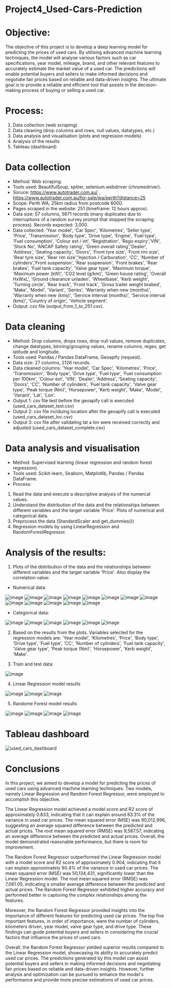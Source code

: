# Project4_Used-Cars-Prediction

# Objective: 

The objective of this project is to develop a deep learning model for predicting the prices of used cars. By utilising advanced machine learning techniques, the model will analyse various factors such as car specifications, year model, mileage, brand, and other relevant features to accurately estimate the market value of a used car. The predictions will enable potential buyers and sellers to make informed decisions and negotiate fair prices based on reliable and data-driven insights. The ultimate goal is to provide a reliable and efficient tool that assists in the decision-making process of buying or selling a used car.

# Process:

1. Data collection (web scraping) 
2. Data cleaning (drop columns and rows, null values, datatypes, etc.)
3. Data analysis and visualisation (plots and regression models)
5. Analysis of the results
6. Tableau (dashboard)

# Data collection

* Method: Web scraping.
* Tools used: BeautifulSoup, spliter, selenium.webdriver (chromedriver).
* Soruce: https://www.autotrader.com.au/ , https://www.autotrader.com.au/for-sale/wa/perth?distance=25
* Scope: Perth WA, 25km radius from postcode 6000.
* Pages scraped in the website: 251 (timeframe: 12 hours approx).
* Data size: 57 columns, 5671 records (many duplicates due to interruptions of a random survey prompt that stopped the scraping process). Records expected: 3,000.
* Data collected: 'Year model', 'Car Spec', 'Kilometres', 'Seller type', 'Price', 'Transmission', 'Body type', 'Drive type', 'Engine', 'Fuel type', 'Fuel consumption', 'Colour ext / int', 'Registration', 'Rego expiry','VIN', 'Stock No', 'ANCAP Safety rating', 'Green overall rating','Dealer', 'Address', 'Seating capacity', 'Doors', 'Front tyre size',       'Front rim size', 'Rear tyre size', 'Rear rim size','Injection / Carburation', 'CC', 'Number of cylinders','Front suspension', 'Rear suspension', 'Front brakes', 'Rear brakes', 'Fuel tank capacity', 'Valve gear type', 'Maximum torque', 'Maximum power (kW)', 'CO2 level (g/km)', 'Green house rating', 'Overall HxWxL', 'Ground clearance unladen', 'Wheelbase', 'Kerb weight', 'Turning circle', 'Rear track', 'Front track', 'Gross trailer weight braked', 'Make', 'Model', 'Variant', 'Series', 'Warranty when new (months)', 'Warranty when new (kms)', 'Service interval (months)', 'Service interval (kms)', 'Country of origin', 'Vehicle segment'.
* Output: csv file (output_from_1_to_251.csv).

# Data cleaning

* Method: Drop columns, drops rows, drop null values, remove duplicates, change datatypes, binning/grouping values, rename columns, regex, get latitude and longitude.
* Tools used: Pandas / Pandas DataFrame, Geoapify (request).
* Data size: 27 columns, 2126 records. 
* Data cleaned columns: 'Year model', 'Car Spec', 'Kilometres', 'Price', 'Transmission', 'Body type', 'Drive type', 'Fuel type', 'Fuel consumption per 100km', 'Colour ext', 'VIN', 'Dealer', 'Address', 'Seating capacity', 'Doors', 'CC', 'Number of cylinders', 'Fuel tank capacity', 'Valve gear type', 'Peak torque (Nm)', 'Horsepower', 'Kerb weight', 'Make', 'Model', 'Variant', 'Lat', 'Lon'.
* Output 1: csv file test before the geoapify call is executed (used_cars_dataset_test.csv)
* Output 2: csv file inclduing location after the geoapify call is executed (used_cars_dataset_loc.csv)
* Output 3: csv file after validating lat a lon were received correctly and adjusted (used_cars_dataset_complete.csv)

# Data analysis and visualisation
* Method: Supervised learning (linear regression and random forest regression).
* Tools used: Scikit-learn, Seaborn, Matplotlib, Pandas / Pandas DataFrame.
* Process:
1. Read the data and execute a descriptive analysis of the numercal values. 
2. Understand the distribution of the data and the relationships between different variables and the target variable 'Price'. Plots of numerical and categorical data.
3. Preprocess the data (StandardScaler and get_dummies())
4. Regression models by using LinearRegression and RandomForestRegressor.

# Analysis of the results: 

1. Plots of the distribution of the data and the relationships between different variables and the target variable 'Price'. Also display the correlation value:

- Numerical data:

![image](https://github.com/Martinezj93/Project4_Used-Cars-Prediction/assets/89439553/88ef6339-a1f0-4de5-8ad4-6143dbd5e4b8)
![image](https://github.com/Martinezj93/Project4_Used-Cars-Prediction/assets/89439553/d326470c-3609-4577-a389-2090beb3d658)
![image](https://github.com/Martinezj93/Project4_Used-Cars-Prediction/assets/89439553/4fbd673f-edc5-44c2-b8ac-62e7f9105c61)
![image](https://github.com/Martinezj93/Project4_Used-Cars-Prediction/assets/89439553/4486b191-2175-465c-b878-516412f98928)
![image](https://github.com/Martinezj93/Project4_Used-Cars-Prediction/assets/89439553/d5877b78-b1d8-499c-bacc-293315f81b2b)
![image](https://github.com/Martinezj93/Project4_Used-Cars-Prediction/assets/89439553/7f6be4b5-a0f0-4161-8f8f-3a3c7c05e49c)
![image](https://github.com/Martinezj93/Project4_Used-Cars-Prediction/assets/89439553/36ca91f4-5650-428b-9a2a-5556e1bd26fd)
![image](https://github.com/Martinezj93/Project4_Used-Cars-Prediction/assets/89439553/0317a1af-c1cf-4c13-9f40-8e99d170b58e)
![image](https://github.com/Martinezj93/Project4_Used-Cars-Prediction/assets/89439553/dd9c563d-d4fd-4015-b303-e26186acfb1a)
![image](https://github.com/Martinezj93/Project4_Used-Cars-Prediction/assets/89439553/0a0dafbe-8734-4a07-831e-9945639a51d5)
![image](https://github.com/Martinezj93/Project4_Used-Cars-Prediction/assets/89439553/6cfadf37-5baa-48a8-8bbc-39eef3195e07)
![image](https://github.com/Martinezj93/Project4_Used-Cars-Prediction/assets/89439553/5f133c2a-afa4-4a7d-a538-aad4e640c458)
![image](https://github.com/Martinezj93/Project4_Used-Cars-Prediction/assets/89439553/f96c110c-f34f-49ff-a1df-463e4ddc701e)

- Categorical data:

![image](https://github.com/Martinezj93/Project4_Used-Cars-Prediction/assets/89439553/8dea48c6-e9bd-4565-827f-99ed93ee303f)
![image](https://github.com/Martinezj93/Project4_Used-Cars-Prediction/assets/89439553/6f94ff8a-6133-46ff-9998-1a1d8853cf29)
![image](https://github.com/Martinezj93/Project4_Used-Cars-Prediction/assets/89439553/a620a914-988f-439f-9236-dac14700eecf)
![image](https://github.com/Martinezj93/Project4_Used-Cars-Prediction/assets/89439553/e9a986b5-878d-4a84-b692-5daf55ddf802)
![image](https://github.com/Martinezj93/Project4_Used-Cars-Prediction/assets/89439553/053d27e8-3381-42fd-b89c-cb0b99e78b62)
![image](https://github.com/Martinezj93/Project4_Used-Cars-Prediction/assets/89439553/9723d423-768b-4a7a-9b70-689abae9066d)

2. Based on the results from the plots. Variables selected for the regression models are:
'Year model', 'Kilometres', 'Price', 'Body type', 'Drive type', 'Fuel type', 'CC', 'Number of cylinders', 'Fuel tank capacity', 'Valve gear type', 'Peak torque (Nm)', 'Horsepower', 'Kerb weight', 'Make'.

3. Train and test data:

![image](https://github.com/Martinezj93/Project4_Used-Cars-Prediction/assets/89439553/ec9d4592-fffd-47ae-a6c0-81d673758fe1)

4. Linear Regression model results

![image](https://github.com/Martinezj93/Project4_Used-Cars-Prediction/assets/89439553/59a7d352-f24e-4f04-88d2-16d813538d17)
![image](https://github.com/Martinezj93/Project4_Used-Cars-Prediction/assets/89439553/65dddeea-c82a-4c4c-ab1e-5d82fe8d44fc)
![image](https://github.com/Martinezj93/Project4_Used-Cars-Prediction/assets/89439553/0a9b010a-e1be-4084-b1be-66ad7e5b7eec)

5. Randome Forest model results

![image](https://github.com/Martinezj93/Project4_Used-Cars-Prediction/assets/89439553/ddc11c0b-3be0-4c15-b477-108313b3496c)
![image](https://github.com/Martinezj93/Project4_Used-Cars-Prediction/assets/89439553/40efdb3b-5272-47b4-9809-ffc15ba132b7)
![image](https://github.com/Martinezj93/Project4_Used-Cars-Prediction/assets/89439553/a087d905-43a6-484f-8e1a-5a0c1ddd6393)
![image](https://github.com/Martinezj93/Project4_Used-Cars-Prediction/assets/89439553/651f6f57-40ce-4972-9699-f3bb4f8acd09)

# Tableau dashboard

![used_cars_dashboard](https://github.com/Martinezj93/Project4_Used-Cars-Prediction/assets/89439553/499976b4-9a59-40bc-a9b5-8d8981bb8272)

# Conclusions

In this project, we aimed to develop a model for predicting the prices of used cars using advanced machine learning techniques. Two models, namely Linear Regression and Random Forest Regressor, were employed to accomplish this objective.

The Linear Regression model achieved a model score and R2 score of approximately 0.833, indicating that it can explain around 83.3% of the variance in used car prices. The mean squared error (MSE) was 90,012,996, suggesting an average squared difference between the predicted and actual prices. The root mean squared error (RMSE) was 9,587.57, indicating an average difference between the predicted and actual prices. Overall, the model demonstrated reasonable performance, but there is room for improvement.

The Random Forest Regressor outperformed the Linear Regression model with a model score and R2 score of approximately 0.904, indicating that it can explain approximately 90.4% of the variance in used car prices. The mean squared error (MSE) was 50,134,431, significantly lower than the Linear Regression model. The root mean squared error (RMSE) was 7,061.05, indicating a smaller average difference between the predicted and actual prices. The Random Forest Regressor exhibited higher accuracy and performed better in capturing the complex relationships among the features.

Moreover, the Random Forest Regressor provided insights into the importance of different features for predicting used car prices. The top five important features, in order of importance, were the number of cylinders, kilometers driven, year model, valve gear type, and drive type. These findings can guide potential buyers and sellers in considering the crucial factors that influence the prices of used cars.

Overall, the Random Forest Regressor yielded superior results compared to the Linear Regression model, showcasing its ability to accurately predict used car prices. The predictions generated by this model can assist potential buyers and sellers in making informed decisions and negotiating fair prices based on reliable and data-driven insights. However, further analysis and optimization can be pursued to enhance the model's performance and provide more precise estimations of used car prices.
